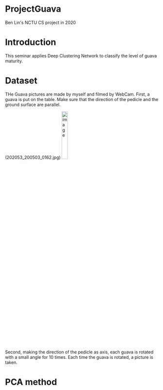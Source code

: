 # ProjectGuava
Ben Lin's NCTU CS project in 2020

# Introduction
This seminar applies Deep Clustering Network to classify the level of guava maturity.

# Dataset
THe Guava pictures are made by myself and filmed by WebCam. First, a guava is put on the table. Make sure that the direction of the pedicle and the ground surface are parallel.
<div>
 (202053_200503_0162.jpg)
<img alt="image" src="https://user-images.githubusercontent.com/63309875/133469786-1d151149-ca70-49fe-b4e4-b71a4f02b7cc.png" width=20% >
</div>
Second, making the direction of the pedicle as axis, each guava is rotated with a small angle for 10 times. Each time the guava is rotated, a picture is taken.  

# PCA method



